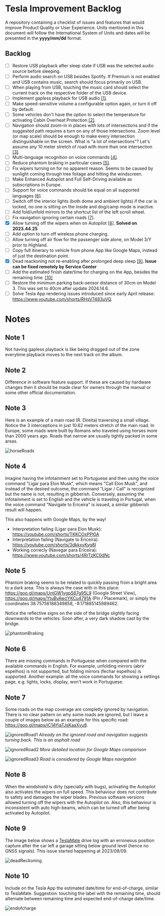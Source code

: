 # Tesla Improvement Backlog

A repository containing a checklist of issues and features that would improve Product Quality or User Experience.
Units mentioned in this document will follow the International System of Units and dates will be presented in the **yyyy/mm/dd** format.

## Backlog

- [ ] Restore USB playback after sleep state if USB was the selected audio source before sleeping.
- [ ] Perform audio search on USB besides Spotify. If Premium is not enabled and USB contains music, search should focus primarily on USB.
- [ ] When playing from USB, touching the music card should select the current track on the respective folder of the USB device.
- [ ] Implement gapless playback for USB audio [[1]](#note-1).
- [ ] Make speed-sensitive volume a configurable option again, or turn it off by default.
- [ ] Some vehicles don't have the option to select the temperature for activating Cabin Overheat Protection [[2]](#note-2).
- [ ] Navigation should zoom-in in places with lots of intersections and if the suggested path requires a turn on any of those intersections. Zoom level (or map scale) should be enough to make every intersection distinguishable on the screen. What is "a lot of intersections"? Let's assume any 10 meter stretch of road with more than one intersection [[3]](#note-3).
- [ ] Multi-language recognition on voice commands [[4]](#note-4).
- [ ] Reduce phantom braking in particular cases [[5]](#note-5).
- [ ] Fix wipers turning on for no apparent reason. Seems to be caused by sunlight coming through tree foliage and hitting the windscreen.
- [ ] Make Enhanced Autopilot and Full Self-Driving available as subscriptions in Europe.
- [ ] Support for voice commands should be equal on all supported languages [[6]](#note-6).
- [ ] Switch off the interior lights (both dome and ambient lights) if the car is locked, no one is sitting on the inside and dog/camp mode is inactive.
- [ ] Add fold/unfold mirrors to the shortcut list of the left scroll wheel.
- [ ] Fix navigation ignoring certain roads [[7]](#note-7).
- [X] Allow turning off the wipers when on Autopilot [[8]](#note-8). **Solved on 2023.44.25**
- [ ] Add option to turn off wireless phone charging.
- [ ] Allow turning off air flow for the passenger side alone, on Model 3/Y prior to Highland.
- [ ] Copy full itinerary to vehicle from phone App like Google Maps, instead of just the destination point. 
- [X] Dead reackoning not re-enabling after prolonged deep sleep [[9]](#note-9). **Issue can be fixed remotely by Service Center**
- [ ] Add the estimated finish date/time for charging on the App, besides the remaining time. [[10]](#note-9)
- [ ] Restore the minimum parking back-sensor distance of 30cm on Model 3. This was set to 40cm after update 2024.14.6.
- [ ] Solve Tesla App rendering issues introduced since early April release: https://www.youtube.com/shorts/RHsV7483uVQ.

# Notes

## Note 1
Not having gapless playback is like being dragged out of the zone everytime playback moves to the next track on the album.

## Note 2
Difference in software feature support. If these are caused by hardware changes then it should be made clear for owners through the manual or some other official documentation.

## Note 3
Here is an example of a main road (R. Direita) traversing a small village. Notice the 3 interceptions in just 10.62 meters stretch of the main road. In Europe, some roads were built by Romans who traveled using horses more than 2000 years ago. Roads that narrow are usually tightly packed in some areas.

![horseRoads](note-3.jpg)

## Note 4
Imagine having the infotainment set to Portuguese and then using the voice command "Ligar para Elon Musk", which means "Call Elon Musk", and instead of the desired outcome, the command "Ligar / Call" is recognized but the name is not, resulting in gibberish.
Conversely, assuming the infotainment is set to English and the vehicle is traveling in Portugal, when the voice command "Navigate to Ericeira" is issued, a similar gibberish result will happen.

This also happens with Google Maps, by the way!

- Interpretation failing (Ligar para Elon Musk): https://youtube.com/shorts/TKKCOxPPl0A
- Interpretation failing (Navigate to Ericeira): https://youtube.com/shorts/3dkkxvKyq8I
- Working correcly (Navegar para Ericeira): https://www.youtube.com/shorts/4RrTzKC0dNc

## Note 5
Phantom braking seems to be related to quickly passing from a bright area to a dark area. This is always the case with in this place: https://goo.gl/maps/UntGW1vgpS67g95L9 (Google Street View), https://goo.gl/maps/YtuBvAwzYKCu4791A (Pin / Placemark), or simply the coordinates 38.75756188349858, -9.171885145989462.

 Notice the reflective signs on the side of the bridge slightly facing downwards to the vehicles. Soon after, a very dark shadow cast by the bridge.

![phantomBraking](note-5.jpg)

## Note 6
There are missing commands in Portuguese when compared with the available commands in English. For example, unfolding mirrors (abrir espelhos) is not supported, but folding mirrors (fechar espelhos) is supported. 
Another example: all the voice commands for showing a settings page, e.g. lights, locks, display, won't work in Portuguese.

## Note 7
Some roads on the map coverage are completly ignored by navigation. There is no clear pattern on why some roads are ignored, but I leave a couple of images below as an example for this specific road: https://goo.gl/maps/iC1AYiaTJsKaaXvu8.

![ignoredRoad1](note-7_1.jpg)
*Already on the ignored road and navigation suggests turning back. This is an asphalt road*

![ignoredRoad2](note-7_2.jpg)
*More detailed location for Google Maps comparison*

![ignoredRoad3](note-7_3.jpg)
*Road is considered by Google Maps navigation*

 ## Note 8
 When the windshield is dirty (specially with bugs), activating the Autopilot also activates the wipers on full speed. This behaviour does not contribute to safety and damages the wiper blades. Previous software versions allowed turning off the wipers with the Autopilot on. Also, this behaviour is inconsistent with auto high-beams, which can be turned off after being activated by Autopilot.

 ## Note 9
The image below shows a [TeslaMate](https://github.com/adriankumpf/teslamate) drive log with an erroneous position capture after the car left a garage sitting below ground level (hence no GNSS signals). This issue started happening at 2023/08/09.

![deadReckoning](note-9.jpg)

 ## Note 10
 Include on the Tesla App the estimated date/time for end-of-charge, similar to TeslaMate.
 Suggestion: touching the label with the remaining time, should alternate between remaining time and expected end-of-charge date/time.

 ![endofcharge](note-10.jpg)
